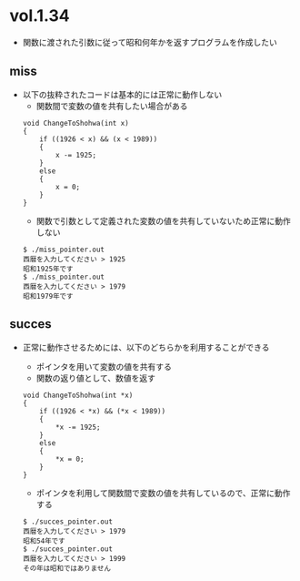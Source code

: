 # vol.1.34

- 関数に渡された引数に従って昭和何年かを返すプログラムを作成したい

## miss
- 以下の抜粋されたコードは基本的には正常に動作しない
    - 関数間で変数の値を共有したい場合がある
    ```
    void ChangeToShohwa(int x)
    {
        if ((1926 < x) && (x < 1989))
        {
            x -= 1925;
        }
        else
        {
            x = 0;
        }
    }

    ```
    - 関数で引数として定義された変数の値を共有していないため正常に動作しない
    ```
    $ ./miss_pointer.out 
    西暦を入力してください > 1925
    昭和1925年です
    $ ./miss_pointer.out 
    西暦を入力してください > 1979
    昭和1979年です
    ```

## succes
- 正常に動作させるためには、以下のどちらかを利用することができる
    - ポインタを用いて変数の値を共有する
    - 関数の返り値として、数値を返す

    ```
    void ChangeToShohwa(int *x)
    {
        if ((1926 < *x) && (*x < 1989))
        {
            *x -= 1925;
        }
        else
        {
            *x = 0;
        }
    }
    ```
    - ポインタを利用して関数間で変数の値を共有しているので、正常に動作する
    ```
    $ ./succes_pointer.out 
    西暦を入力してください > 1979
    昭和54年です
    $ ./succes_pointer.out 
    西暦を入力してください > 1999
    その年は昭和ではありません
    ```

